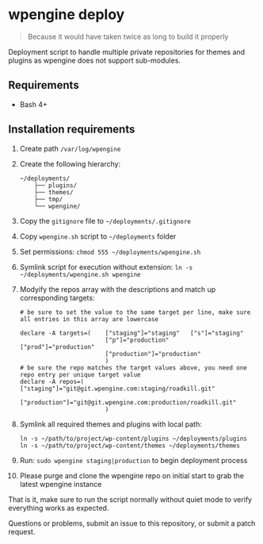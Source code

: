wpengine deploy
===============
> Because it would have taken twice as long to build it properly

Deployment script to handle multiple private repositories for themes and
plugins as wpengine does not support sub-modules.

Requirements
------------
- Bash 4+

Installation requirements
-------------------------
1. Create path `/var/log/wpengine`
2. Create the following hierarchy:

	```
	~/deployments/
		├── plugins/
		├── themes/
		├── tmp/
		└── wpengine/
	```
3. Copy the `gitignore` file to `~/deployments/.gitignore`
4. Copy `wpengine.sh` script to `~/deployments` folder
5. Set permissions: `chmod 555 ~/deployments/wpengine.sh`
6. Symlink script for execution without extension: `ln -s ~/deployments/wpengine.sh wpengine`
7. Modyify the repos array with the descriptions and match up corresponding targets:

	```
	# be sure to set the value to the same target per line, make sure all entries in this array are lowercase

	declare -A targets=(    ["staging"]="staging"   ["s"]="staging"
	                        ["p"]="production"      ["prod"]="production"
							["production"]="production"
							)
	# be sure the repo matches the target values above, you need one repo entry per unique target value
	declare -A repos=(      ["staging"]="git@git.wpengine.com:staging/roadkill.git"
							["production"]="git@git.wpengine.com:production/roadkill.git"
							)
	```

8. Symlink all required themes and plugins with local path:

	```
	ln -s ~/path/to/project/wp-content/plugins ~/deployments/plugins
	ln -s ~/path/to/project/wp-content/themes ~/deployments/themes
	```

9. Run: `sudo wpengine staging|production` to begin deployment process

10. Please purge and clone the wpengine repo on initial start to grab the latest
	wpengine instance

That is it, make sure to run the script normally without quiet mode to verify
everything works as expected.

Questions or problems, submit an issue to this repository, or submit a patch
request.
